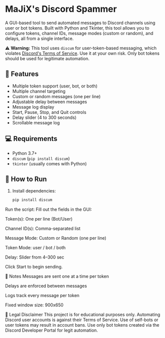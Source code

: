 # MaJiX's Discord Spammer

A GUI-based tool to send automated messages to Discord channels using user or bot tokens. Built with Python and Tkinter, this tool allows you to configure tokens, channel IDs, message modes (custom or random), and delays, all from a single interface.

⚠️ **Warning:** This tool uses `discum` for user-token-based messaging, which violates [Discord's Terms of Service](https://discord.com/terms). Use it at your own risk. Only bot tokens should be used for legitimate automation.

## 🔧 Features

- Multiple token support (user, bot, or both)  
- Multiple channel targeting  
- Custom or random messages (one per line)  
- Adjustable delay between messages  
- Message log display  
- Start, Pause, Stop, and Quit controls  
- Delay slider (4 to 300 seconds)  
- Scrollable message log  

## 💻 Requirements

- Python 3.7+  
- `discum` (`pip install discum`)  
- `tkinter` (usually comes with Python)  

## 🚀 How to Run

1. Install dependencies:  
   ```bash
   pip install discum
Run the script:
Fill out the fields in the GUI:

Token(s): One per line (Bot/User)

Channel ID(s): Comma-separated list

Message Mode: Custom or Random (one per line)

Token Mode: user / bot / both

Delay: Slider from 4–300 sec

Click Start to begin sending.

🧠 Notes
Messages are sent one at a time per token

Delays are enforced between messages

Logs track every message per token

Fixed window size: 900x650

🛑 Legal Disclaimer
This project is for educational purposes only. Automating Discord user accounts is against their Terms of Service. Use of self-bots or user tokens may result in account bans. Use only bot tokens created via the Discord Developer Portal for legit automation.
